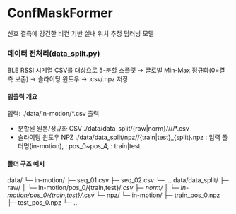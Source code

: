 # ConfMaskFormer
신호 결측에 강건한 비컨 기반 실내 위치 추정 딥러닝 모델

### 데이터 전처리(data_split.py)
BLE RSSI 시계열 CSV를 대상으로 5-분할 스플릿 → 글로벌 Min-Max 정규화(0=결측 보존) → 슬라이딩 윈도우 → .csv/.npz 저장
#### 입출력 개요
입력: ./data/in-motion/*.csv
출력
- 분할된 원본/정규화 CSV
./data/data_split/{raw|norm}/<dataset>/<split>/<phase>/*.csv
- 슬라이딩 윈도우 NPZ
./data/data_split/npz/<dataset>/{train|test}_{split}.npz
<dataset>: 입력 폴더명(in-motion), <split>: pos_0~pos_4, <phase>: train|test.
#### 폴더 구조 예시
data/
└─ in-motion/
   ├─ seq_01.csv
   ├─ seq_02.csv
   └─ ...
data/data_split/
├─ raw/
│  └─ in-motion/pos_0/{train,test}/*.csv
├─ norm/
│  └─ in-motion/pos_0/{train,test}/*.csv
└─ npz/
   └─ in-motion/
      ├─ train_pos_0.npz
      ├─ test_pos_0.npz
      └─ ...
